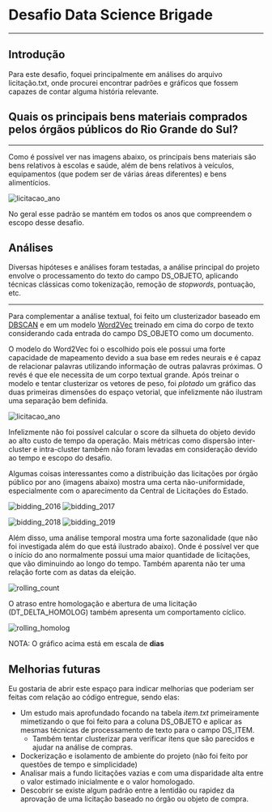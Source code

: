 # Desafio Data Science Brigade
-------

## Introdução

Para este desafio, foquei principalmente em análises do arquivo licitação.txt,
onde procurei encontrar padrões e gráficos que fossem capazes de contar alguma 
história relevante.

## Quais os principais bens materiais comprados pelos órgãos públicos do Rio Grande do Sul?
-----
Como é possível ver nas imagens abaixo, os principais bens materiais são bens relativos à escolas
e saúde, além de bens relativos à veículos, equipamentos (que podem ser de várias áreas diferentes) e bens alimentícios.

![licitacao_ano](images/licitation_count_by_year.png)

No geral esse padrão se mantém em todos os anos que compreendem o escopo desse desafio.

## Análises

Diversas hipóteses e análises foram testadas, a 
análise principal do projeto envolve o processamento 
do texto do campo DS_OBJETO, aplicando técnicas clássicas como tokenização, remoção de _stopwords_, pontuação, etc.

-----

Para complementar a análise textual, foi feito um clusterizador baseado em [DBSCAN](https://en.wikipedia.org/wiki/DBSCAN) e em um modelo [Word2Vec](https://en.wikipedia.org/wiki/Word2vec) treinado em cima do corpo de texto considerando cada entrada do campo DS_OBJETO como um documento.

O modelo do Word2Vec foi o escolhido pois ele 
possui uma forte capacidade de mapeamento devido
a sua base em redes neurais e é capaz de relacionar 
palavras utilizando informação de outras palavras 
próximas. O revés é que ele necessita de um corpo 
textual grande. Após treinar o modelo e tentar 
clusterizar os vetores de peso, foi _plotado_ um gráfico das duas primeiras dimensões do espaço vetorial, que infelizmente não ilustram uma separação bem definida.

![licitacao_ano](images/DSBCAN_clusters.png)

Infelizmente não foi possível calcular o score da 
silhueta do objeto devido ao alto custo de tempo da 
operação. Mais métricas como dispersão inter-cluster e 
intra-cluster também não foram levadas em consideração 
devido ao tempo e escopo do desafio.

Algumas coisas interessantes como a distribuição das 
licitações por órgão público por ano (imagens abaixo) 
mostra uma certa não-uniformidade, especialmente com o 
aparecimento da Central de Licitações do Estado.

![bidding_2016](images/bidding_share_2016.png) ![bidding_2017](images/bidding_share_2017.png) 

![bidding_2018](images/bidding_share_2018.png) ![bidding_2019](images/bidding_share_2019.png) 

Além disso, uma análise temporal mostra uma forte 
sazonalidade (que não foi investigada além do que está 
ilustrado abaixo). Onde é possível ver que o início do 
ano normalmente possui uma maior quantidade de licitações, que vão diminuindo ao longo do tempo. Também aparenta não ter uma 
relação forte com as datas da eleição.

![rolling_count](images/rolling_window_vl_licitacao_mean.png)

O atraso entre homologação e abertura de uma licitação (DT_DELTA_HOMOLOG) também apresenta um comportamento cíclico.

![rolling_homolog](images/rolling_window_dt_delt_homolog.png)

NOTA: O gráfico acima está em escala de **dias**


## Melhorias futuras

Eu gostaria de abrir este espaço para indicar melhorias que poderiam ser feitas com relação ao código entregue, sendo elas:

- Um estudo mais aprofundado focando na tabela _item.txt_ primeiramente mimetizando o que foi feito para a coluna DS_OBJETO e aplicar as mesmas técnicas de processamento de texto para o campo DS_ITEM.
    - Também tentar clusterizar para verificar itens que são parecidos e ajudar na análise de compras.
- Dockerização e isolamento de ambiente do projeto (não foi feito por questões de tempo e simplicidade)
- Analisar mais a fundo licitações vazias e com uma disparidade alta entre o valor estimado inicialmente e o valor homologado.
- Descobrir se existe algum padrão entre a lentidão ou rapidez da aprovação de uma licitação baseado no órgão ou objeto de compra.